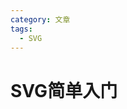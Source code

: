 ```yaml
---
category: 文章
tags:
  - SVG
---
```

<script setup>import Read from "@components/Read.vue";</script>
<read/>

# SVG简单入门


